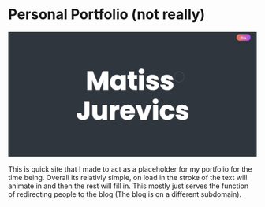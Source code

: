 # Personal Portfolio (not really)
![screenshot](Screenshot.png)

This is quick site that I made to act as a placeholder for my portfolio for the time being. Overall its relativly simple, on load in the stroke of the text will animate in and then the rest will fill in. This mostly just serves the function of redirecting people to the blog (The blog is on a different subdomain).